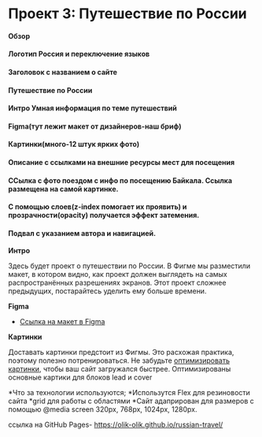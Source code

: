 # Проект 3: Путешествие по России

#### Обзор

#### Логотип Россия и переключение языков

#### Заголовок с названием о сайте

#### Путешествие по России

#### Интро Умная информация по теме путешествий

#### Figma(тут лежит макет от дизайнеров-наш бриф)

#### Картинки(много-12 штук ярких фото)

#### Описание с ссылками на внешние ресурсы мест для посещения

#### ССылка с фото поездом с инфо по посещению Байкала. Ссылка размещена на самой картинке.

#### С помощью слоев(z-index помогает их проявить) и прозрачности(opacity) получается эффект затемения.

#### Подвал с указанием автора и навигацией.

**Интро**

Здесь будет проект о путешествии по России. В Фигме мы разместили макет, в котором видно, как проект должен выглядеть на
самых распространённых разрешениях экранов. Этот проект сложнее предыдущих, постарайтесь уделить ему больше времени.

**Figma**

* [Ссылка на макет в Figma](https://www.figma.com/file/5S2WSbEFL6awjVWJ0NWL8Q/Sprint-3_-Russia-_-desktop-mobile?node-id=28503%3A0)

**Картинки**

Доставать картинки предстоит из Фигмы. Это расхожая практика, поэтому полезно потренироваться. Не
забудьте [оптимизировать картинки](https://tinypng.com/), чтобы ваш сайт загружался быстрее. Оптимизированы основные
картики для блоков lead и cover

*Что за технологии используются;
*Использутся Flex для резиновости сайта
*grid для работы с областями
*Сайт адаприрован для размеров с помощью @media screen 320px, 768px, 1024px, 1280px.

ссылка на GitHub Pages- https://olik-olik.github.io/russian-travel/
